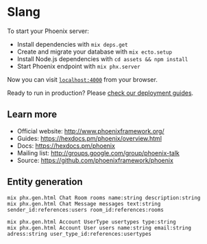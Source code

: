 # Slang

To start your Phoenix server:

  * Install dependencies with `mix deps.get`
  * Create and migrate your database with `mix ecto.setup`
  * Install Node.js dependencies with `cd assets && npm install`
  * Start Phoenix endpoint with `mix phx.server`

Now you can visit [`localhost:4000`](http://localhost:4000) from your browser.

Ready to run in production? Please [check our deployment guides](https://hexdocs.pm/phoenix/deployment.html).

## Learn more

  * Official website: http://www.phoenixframework.org/
  * Guides: https://hexdocs.pm/phoenix/overview.html
  * Docs: https://hexdocs.pm/phoenix
  * Mailing list: http://groups.google.com/group/phoenix-talk
  * Source: https://github.com/phoenixframework/phoenix

## Entity generation

```
mix phx.gen.html Chat Room rooms name:string description:string
mix phx.gen.html Chat Message messages text:string sender_id:references:users room_id:references:rooms
```

```
mix phx.gen.html Account UserType usertypes type:string
mix phx.gen.html Account User users name:string email:string adress:string user_type_id:references:usertypes
```


